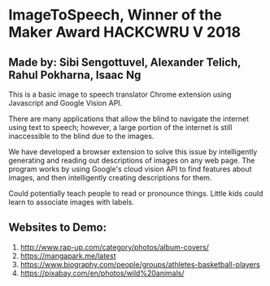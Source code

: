 # ImageToSpeech, Winner of the Maker Award HACKCWRU V 2018
## Made by: Sibi Sengottuvel, Alexander Telich, Rahul Pokharna, Isaac Ng

This is a basic image to speech translator Chrome extension using Javascript and Google Vision API.

There are many applications that allow the blind to navigate the internet using text to speech; however, a large portion of the internet is still inaccessible to the blind due to the images.

We have developed a browser extension to solve this issue by intelligently generating and reading out descriptions of images on any web page. The program works by using Google's cloud vision API to find features about images, and then intelligently creating descriptions for them.

Could potentially teach people to read or pronounce things. Little kids could learn to associate images with labels.

## Websites to Demo:
1. http://www.rap-up.com/category/photos/album-covers/ 
2. https://mangapark.me/latest
3. https://www.biography.com/people/groups/athletes-basketball-players
4. https://pixabay.com/en/photos/wild%20animals/
